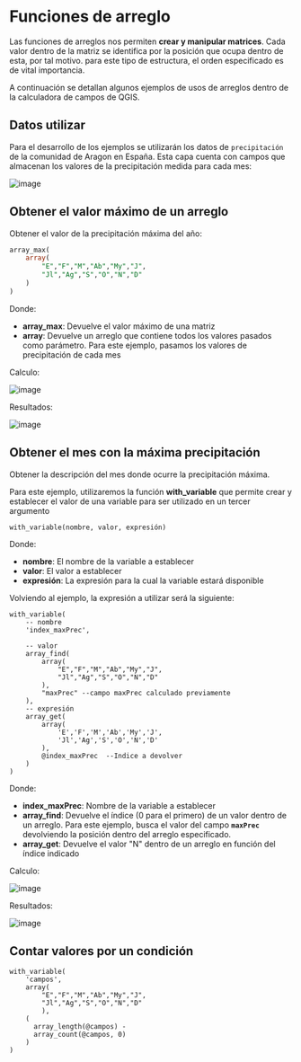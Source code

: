 # Funciones de arreglo

Las funciones de arreglos nos permiten **crear y manipular matrices**. Cada valor dentro de la matriz se identifica por la posición que ocupa dentro de esta, por tal motivo. para este tipo de estructura, el orden especificado es de vital importancia.

A continuación se detallan algunos ejemplos de usos de arreglos dentro de la calculadora de campos de QGIS.

## Datos utilizar

Para el desarrollo de los ejemplos se utilizarán los datos de `precipitación` de la comunidad de Aragon en España. Esta capa cuenta con campos que almacenan los valores de la precipitación medida para cada mes:

![image](https://user-images.githubusercontent.com/88239150/227383279-d40efb07-ec98-4142-9617-1c967f5edf55.png)

## Obtener el valor máximo de un arreglo

Obtener el valor de la precipitación máxima del año:

```sql
array_max(
	array(
		"E","F","M","Ab","My","J",	
		"Jl","Ag","S","O","N","D"
	)
)
```

Donde:

* **array_max**: Devuelve el valor máximo de una matriz
* **array**: Devuelve un arreglo que contiene todos los valores pasados como parámetro. Para este ejemplo, pasamos los valores de precipitación de cada mes

Calculo:

![image](https://user-images.githubusercontent.com/88239150/227384907-2a8a334b-7b4c-44bb-841c-47ff207e9ae9.png)

Resultados:

![image](https://user-images.githubusercontent.com/88239150/227385052-080d31d4-10ea-49fd-bfea-ae5fe62a67cc.png)

## Obtener el mes con la máxima precipitación

Obtener la descripción del mes donde ocurre la precipitación máxima. 

Para este ejemplo, utilizaremos la función **with_variable** que permite crear y establecer el valor de una variable para ser utilizado en un tercer argumento

```
with_variable(nombre, valor, expresión)
```

Donde:

* **nombre**: El nombre de la variable a establecer
* **valor**: El valor a establecer
* **expresión**: La expresión para la cual la variable estará disponible

Volviendo al ejemplo, la expresión a utilizar será la siguiente:

```
with_variable(
	-- nombre
	'index_maxPrec',
	
	-- valor
	array_find(
		array(
			"E","F","M","Ab","My","J",	
			"Jl","Ag","S","O","N","D"
		),
		"maxPrec" --campo maxPrec calculado previamente
	),
	-- expresión
	array_get(
		array(
			'E','F','M','Ab','My','J',
			'Jl','Ag','S','O','N','D'
		),
		@index_maxPrec  --Indice a devolver
	)
)
```

Donde:

* **index_maxPrec**: Nombre de la variable a establecer
* **array_find**: Devuelve el índice (0 para el primero) de un valor dentro de un arreglo. Para este ejemplo, busca el valor del campo **`maxPrec`** devolviendo la posición dentro del arreglo especificado.
* **array_get**: Devuelve el valor "N" dentro de un arreglo en función del índice indicado

Calculo:

![image](https://user-images.githubusercontent.com/88239150/227388339-e183624c-fe47-4066-a1fb-4ca62201d63d.png)

Resultados:

![image](https://user-images.githubusercontent.com/88239150/227388453-7f7e03ca-1bc3-479d-89b6-b0341ff8ccc7.png)

## Contar valores por un condición

```
with_variable(
	'campos',
	array(
		"E","F","M","Ab","My","J",		  
		"Jl","Ag","S","O","N","D"
		),
	(
	  array_length(@campos) -
	  array_count(@campos, 0)
	)
)
```
